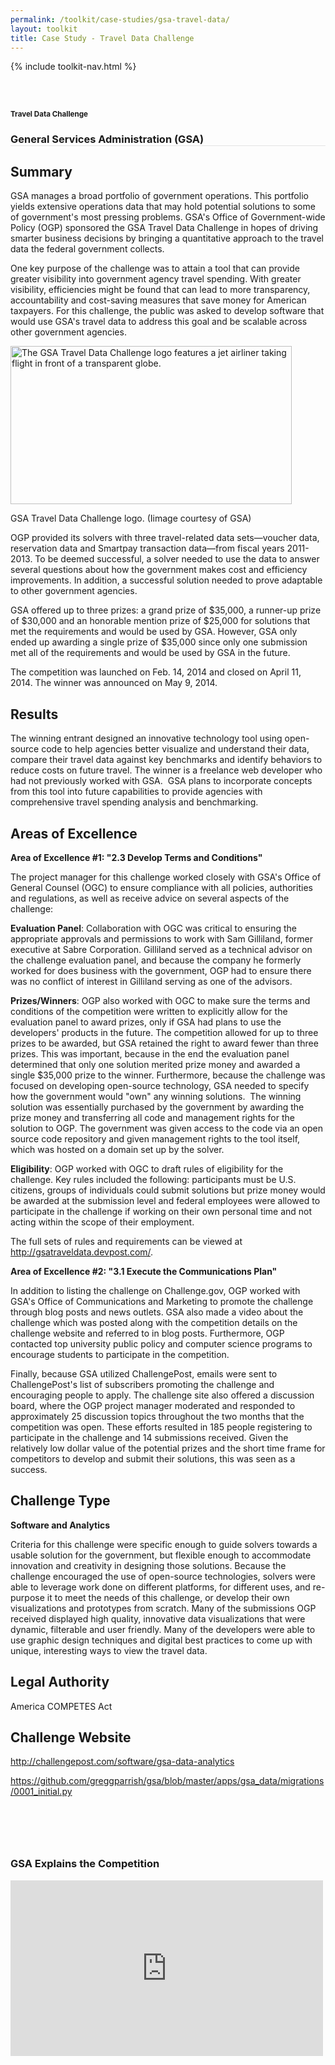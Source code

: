 ```yaml
---
permalink: /toolkit/case-studies/gsa-travel-data/
layout: toolkit
title: Case Study - Travel Data Challenge
---
```


{% include toolkit-nav.html %}

<!--// OPEN #page-wrap //-->
<div id="page-wrap">


<div class="inner-page-wrap has-no-sidebar portfolio-type-standard row clearfix">

<!-- OPEN article -->
<article
class="portfolio-article col-sm-12 clearfix post-8201 portfolio type-portfolio status-publish has-post-thumbnail hentry portfolio-category-software portfolio-category-analytics portfolio-category-2-3 portfolio-category-3-1"
id="8201" itemscope="" itemtype="http://schema.org/CreativeWork">


<div class="portfolio-item-content">


<div class="container port-detail-media-container"><!-- OPEN .container -->

<figure class="media-wrap col-sm-12">
</figure>

</div><!-- CLOSE .container -->

<div class="grid-container usa-section">

<section class="article-body-wrap col-sm-9">
<section class="portfolio-detail-description">
<div class="body-text clearfix" itemprop="description">
<section class="container">
<div class="row">
<div class="blank_spacer col-sm-12 " style="height:30px;"></div>
</div>
</section>
<section class="container">
<div class="row">
<div class="spb_content_element col-sm-12 spb_text_column">
<div class="spb_wrapper clearfix">
<h1>Travel Data Challenge</h1>
<h3 style="border-bottom: 1px solid #e4e4e4;"  class="spb-heading spb-text-heading"><span>General Services Administration (GSA)</span>
</h3>

<h2>Summary</h2>
<p>GSA manages a broad portfolio of government operations. This
portfolio yields extensive operations data that may hold
potential solutions to some of government's most pressing
problems. GSA's Office of Government-wide Policy (OGP)
sponsored the GSA Travel Data Challenge in hopes of driving
smarter business decisions by bringing a quantitative
approach to the travel data the federal government
collects.</p>
<p>One key purpose of the challenge was to attain a tool that
can provide greater visibility into government agency travel
spending. With greater visibility, efficiencies might be
found that can lead to more transparency, accountability and
cost-saving measures that save money for American taxpayers.
For this challenge, the public was asked to develop software
that would use GSA's travel data to address this goal and be
scalable across other government agencies.</p>
<div id="attachment_8268" style="max-width: 460px"
class="wp-caption alignleft"><a
href="{{ site.baseurl }}/assets/images/toolkit/case-studies/GSA-Travel-Data-Challenge-1024x576-768x432.jpg"><img
class="wp-image-8268"
src="{{ site.baseurl }}/assets/images/toolkit/case-studies/GSA-Travel-Data-Challenge-1024x576-768x432.jpg"
alt="The GSA Travel Data Challenge logo features a jet airliner taking flight in front of a transparent globe."
sizes="(max-width: 450px) 100vw, 450px" width="450"
height="253"></a>
<p class="wp-caption-text">GSA Travel Data Challenge logo.
(Iimage courtesy of GSA)</p></div>
<p>OGP provided its solvers with three travel-related data
sets—voucher data, reservation data and Smartpay transaction
data—from fiscal years 2011-2013. To be deemed successful, a
solver needed to use the data to answer several questions
about how the government makes cost and efficiency
improvements. In addition, a successful solution needed to
prove adaptable to other government agencies.</p>
<p>GSA offered up to three prizes: a grand prize of $35,000, a
runner-up prize of $30,000 and an honorable mention prize of
$25,000 for solutions that met the requirements and would be
used by GSA. However, GSA only ended up awarding a single
prize of $35,000 since only one submission met all of the
requirements and would be used by GSA in the future.</p>
<p>The competition was launched on Feb. 14, 2014 and closed on
April 11, 2014. The winner was announced on May 9, 2014.</p>
<h2>Results</h2>
<p>The winning entrant designed an innovative technology tool
using open-source code to help agencies better visualize and
understand their data, compare their travel data against key
benchmarks and identify behaviors to reduce costs on future
travel. The winner is a freelance web developer who had not
previously worked with GSA.&nbsp; GSA plans to incorporate
concepts from this tool into future capabilities to provide
agencies with comprehensive travel spending analysis and
benchmarking.</p>
<h2>Areas of Excellence</h2>
<p><strong>Area of Excellence #1: "2.3 Develop Terms and
Conditions"</strong></p>
<p>The project manager for this challenge worked closely with
GSA's Office of General Counsel (OGC) to ensure compliance
with all policies, authorities and regulations, as well as
receive advice on several aspects of the challenge:</p>
<p><strong>Evaluation Panel</strong>: Collaboration with OGC was
critical to ensuring the appropriate approvals and
permissions to work with Sam Gilliland, former executive at
Sabre Corporation. Gilliland served as a technical advisor
on the challenge evaluation panel, and because the company
he formerly worked for does business with the government,
OGP had to ensure there was no conflict of interest in
Gilliland serving as one of the advisors.</p>
<p><strong>Prizes/Winners</strong>: OGP also worked with OGC to
make sure the terms and conditions of the competition were
written to explicitly allow for the evaluation panel to
award prizes, only if GSA had plans to use the developers'
products in the future. The competition allowed for up to
three prizes to be awarded, but GSA retained the right to
award fewer than three prizes. This was important, because
in the end the evaluation panel determined that only one
solution merited prize money and awarded a single $35,000
prize to the winner. Furthermore, because the challenge was
focused on developing open-source technology, GSA needed to
specify how the government would "own" any winning
solutions.&nbsp; The winning solution was essentially
purchased by the government by awarding the prize money and
transferring all code and management rights for the solution
to OGP. The government was given access to the code via an
open source code repository and given management rights to
the tool itself, which was hosted on a domain set up by the
solver.</p>
<p><strong>Eligibility</strong>: OGP worked with OGC to draft
rules of eligibility for the challenge. Key rules included
the following: participants must be U.S. citizens, groups of
individuals could submit solutions but prize money would be
awarded at the submission level and federal employees were
allowed to participate in the challenge if working on their
own personal time and not acting within the scope of their
employment.</p>
<p>The full sets of rules and requirements can be viewed at <a
href="http://gsatraveldata.devpost.com/">http://gsatraveldata.devpost.com/</a>.
</p>
<p><strong>Area of Excellence #2: "3.1 Execute the
Communications Plan"</strong></p>
<p>In addition to listing the challenge on Challenge.gov, OGP
worked with GSA's Office of Communications and Marketing to
promote the challenge through blog posts and news outlets.
GSA also made a video about the challenge which was posted
along with the competition details on the challenge website
and referred to in blog posts. Furthermore, OGP contacted
top university public policy and computer science programs
to encourage students to participate in the competition.</p>
<p>Finally, because GSA utilized ChallengePost, emails were sent
to ChallengePost's list of subscribers promoting the
challenge and encouraging people to apply. The challenge
site also offered a discussion board, where the OGP project
manager moderated and responded to approximately 25
discussion topics throughout the two months that the
competition was open. These efforts resulted in 185 people
registering to participate in the challenge and 14
submissions received. Given the relatively low dollar value
of the potential prizes and the short time frame for
competitors to develop and submit their solutions, this was
seen as a success.</p>
<h2>Challenge Type</h2>
<p><strong>Software and Analytics</strong></p>
<p>Criteria for this challenge were specific enough to guide
solvers towards a usable solution for the government, but
flexible enough to accommodate innovation and creativity in
designing those solutions. Because the challenge encouraged
the use of open-source technologies, solvers were able to
leverage work done on different platforms, for different
uses, and re-purpose it to meet the needs of this challenge,
or develop their own visualizations and prototypes from
scratch. Many of the submissions OGP received displayed high
quality, innovative data visualizations that were dynamic,
filterable and user friendly. Many of the developers were
able to use graphic design techniques and digital best
practices to come up with unique, interesting ways to view
the travel data.</p>
<h2>Legal Authority</h2>
<p>America COMPETES Act</p>
<h2></h2>
<h2>Challenge Website</h2>
<p>
<a href="http://challengepost.com/software/gsa-data-analytics">http://challengepost.com/software/gsa-data-analytics</a>
</p>
<p>
<a href="https://github.com/greggparrish/gsa/blob/master/apps/gsa_data/migrations/0001_initial.py">https://github.com/greggparrish/gsa/blob/master/apps/gsa_data/migrations/0001_initial.py</a>
</p>

</div>
</div>
</div>
</section>
<section class="container">
<div class="row">
<div class="blank_spacer col-sm-12 " style="height:30px;"></div>
</div>
</section>
<section class="container">
<div class="row">
<div class="blank_spacer col-sm-12 " style="height:30px;"></div>
</div>
</section>
<section class="container">
<div class="row">
<div class="spb_video_widget spb_content_element col-sm-12">
<div class="spb_wrapper">
<h3 class="spb-heading spb_video_heading"><span>GSA Explains the Competition</span>
</h3>
<div class="sf-video-wrap">
<iframe src="https://www.youtube.com/embed/r3jEx0dwIcQ?feature=oembed"
allowfullscreen="" width="500" height="281"
frameborder="0"></iframe>
</div>
</div>
</div>
</div>
</section>

</div>
</section>
</section>


</div>


</div>





<!-- CLOSE article -->
</article>

</div>


<!--// WordPress Hook //-->

<!--// CLOSE #page-wrap //-->
